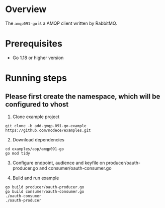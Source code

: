 # Overview

The `amqp091-go` is a AMQP client written by RabbitMQ.

# Prerequisites

- Go 1.18 or higher version

# Running steps

## Please first create the namespace, which will be configured to vhost

1. Clone example project

```
git clone -b add-qmqp-091-go-example https://github.com/nodece/examples.git 
```

2. Download dependencies

```
cd examples/aop/amqp091-go
go mod tidy
```

3. Configure endpoint, audience and keyfile on producer/oauth-producer.go and consumer/oauth-consumer.go


4. Build and run example

```
go build producer/oauth-producer.go
go build consumer/oauth-consumer.go
./oauth-consumer
./oauth-producer
```
